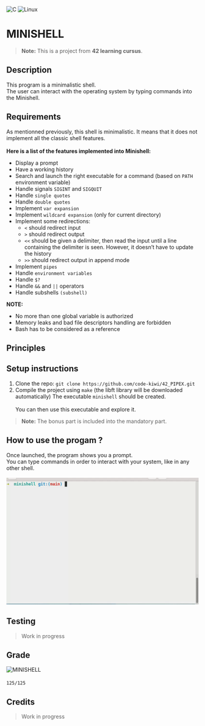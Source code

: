 ![C](https://img.shields.io/badge/c-%2300599C.svg?style=for-the-badge&logo=c&logoColor=white)
![Linux](https://img.shields.io/badge/Linux-FCC624?style=for-the-badge&logo=linux&logoColor=black)
# MINISHELL

> **Note:** This is a project from **42 learning cursus**.

## Description
This program is a minimalistic shell.<br>
The user can interact with the operating system by typing commands into the Minishell.

## Requirements
As mentionned previously, this shell is minimalistic. It means that it does not implement all the classic shell features.<br><br>
**Here is a list of the features implemented into Minishell:**<br>
- Display a prompt
- Have a working history
- Search and launch the right executable for a command (based on `PATH` environment variable)
- Handle signals `SIGINT` and `SIGQUIT`
- Handle `single quotes`
- Handle `double quotes`
- Implement `var expansion`
- Implement `wildcard expansion` (only for current directory)
- Implement some redirections:
    - `<` should redirect input
    - `>` should redirect output
    - `<<` should be given a delimiter, then read the input until a line containing the delimiter is seen. However, it doesn’t have to update the history
    - `>>` should redirect output in append mode
- Implement `pipes`
- Handle `environment variables`
- Handle `$?`
- Handle `&&` and `||` operators
- Handle subshells `(subshell)`

**NOTE:**<br>
- No more than one global variable is authorized
- Memory leaks and bad file descriptors handling are forbidden
- Bash has to be considered as a reference

## Principles


## Setup instructions
1. Clone the repo: `git clone https://github.com/code-kiwi/42_PIPEX.git`
2. Compile the project using `make` (the libft library will be downloaded automatically)
The executable `minishell` should be created.<br><br>
You can then use this executable and explore it.
> **Note:** The bonus part is included into the mandatory part.

## How to use the progam ?
Once launched, the program shows you a prompt.<br>
You can type commands in order to interact with your system, like in any other shell.<br><br>
![DEMO](https://github.com/code-kiwi/42_MINISHELL/blob/main/assets/minishell.gif)

## Testing
> Work in progress

## Grade
![MINISHELL](https://github.com/ayogun/42-project-badges/blob/main/badges/minishellm.png)<br><br>
`125/125`
## Credits
> Work in progress
